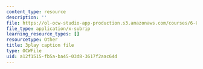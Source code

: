 ```yaml
---
content_type: resource
description: ''
file: https://ol-ocw-studio-app-production.s3.amazonaws.com/courses/6-01sc-introduction-to-electrical-engineering-and-computer-science-i-spring-2011/a12f1515fb5aba4503d83617f2aac64d_oTNwGuI7Wic.srt
file_type: application/x-subrip
learning_resource_types: []
resourcetype: Other
title: 3play caption file
type: OCWFile
uid: a12f1515-fb5a-ba45-03d8-3617f2aac64d
---
```

